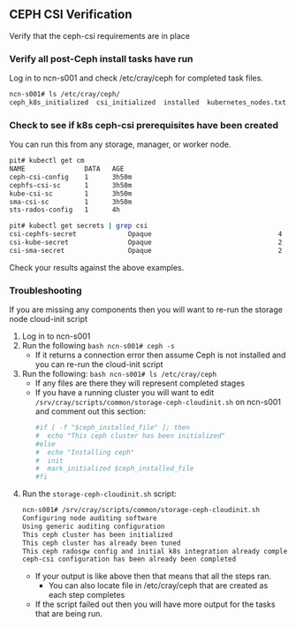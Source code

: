 ## CEPH CSI Verification

Verify that the ceph-csi requirements are in place

### Verify all post-Ceph install tasks have run

Log in to ncn-s001 and check /etc/cray/ceph for completed task files.
```bash
ncn-s001# ls /etc/cray/ceph/
ceph_k8s_initialized  csi_initialized  installed  kubernetes_nodes.txt  tuned
```

### Check to see if k8s ceph-csi prerequisites have been created

You can run this from any storage, manager, or worker node.
```bash
pit# kubectl get cm
NAME               DATA   AGE
ceph-csi-config    1      3h50m
cephfs-csi-sc      1      3h50m
kube-csi-sc        1      3h50m
sma-csi-sc         1      3h50m
sts-rados-config   1      4h

pit# kubectl get secrets | grep csi
csi-cephfs-secret             Opaque                                4      3h51m
csi-kube-secret               Opaque                                2      3h51m
csi-sma-secret                Opaque                                2      3h51m
```

Check your results against the above examples.

### Troubleshooting

If you are missing any components then you will want to re-run the storage node cloud-init script
   1. Log in to ncn-s001
   2. Run the following
    ```bash
    ncn-s001# ceph -s
    ```
       * If it returns a connection error then assume Ceph is not installed and you can re-run the cloud-init script
   3. Run the following:
    ```bash
    ncn-s001# ls /etc/cray/ceph
    ```
       * If any files are there they will represent completed stages
       * If you have a running cluster you will want to edit `/srv/cray/scripts/common/storage-ceph-cloudinit.sh` on ncn-s001 and comment out this section:
            ```bash
            #if [ -f "$ceph_installed_file" ]; then
            #  echo "This ceph cluster has been initialized"
            #else
            #  echo "Installing ceph"
            #  init
            #  mark_initialized $ceph_installed_file
            #fi
            ```
   4. Run the `storage-ceph-cloudinit.sh` script:
       ```bash
       ncn-s001# /srv/cray/scripts/common/storage-ceph-cloudinit.sh
       Configuring node auditing software
       Using generic auditing configuration
       This ceph cluster has been initialized
       This ceph cluster has already been tuned
       This ceph radosgw config and initial k8s integration already complete
       ceph-csi configuration has been already been completed
       ```
        * If your output is like above then that means that all the steps ran.
            - You can also locate file in /etc/cray/ceph that are created as each step completes
        * If the script failed out then you will have more output for the tasks that are being run.
